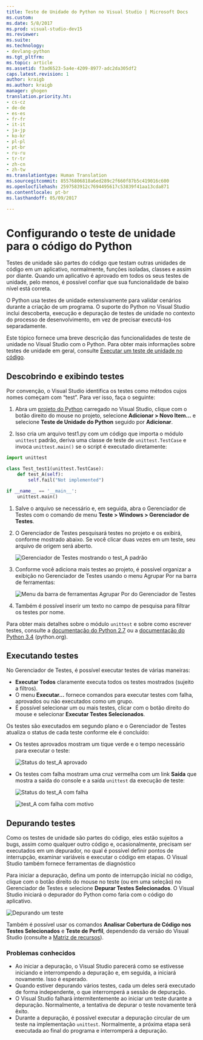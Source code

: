 ```yaml
---
title: Teste de Unidade do Python no Visual Studio | Microsoft Docs
ms.custom: 
ms.date: 5/8/2017
ms.prod: visual-studio-dev15
ms.reviewer: 
ms.suite: 
ms.technology:
- devlang-python
ms.tgt_pltfrm: 
ms.topic: article
ms.assetid: f3ad6523-5a4e-4209-8977-adc2da305df2
caps.latest.revision: 1
author: kraigb
ms.author: kraigb
manager: ghogen
translation.priority.ht:
- cs-cz
- de-de
- es-es
- fr-fr
- it-it
- ja-jp
- ko-kr
- pl-pl
- pt-br
- ru-ru
- tr-tr
- zh-cn
- zh-tw
ms.translationtype: Human Translation
ms.sourcegitcommit: 85576806818a6ed289c2f660f87b5c419016c600
ms.openlocfilehash: 2597583912c7694495617c53839f41aa13cda871
ms.contentlocale: pt-br
ms.lasthandoff: 05/09/2017

---
```


# <a name="setting-up-unit-testing-for-python-code"></a>Configurando o teste de unidade para o código do Python

Testes de unidade são partes do código que testam outras unidades de código em um aplicativo, normalmente, funções isoladas, classes e assim por diante. Quando um aplicativo é aprovado em todos os seus testes de unidade, pelo menos, é possível confiar que sua funcionalidade de baixo nível está correta.

O Python usa testes de unidade extensivamente para validar cenários durante a criação de um programa. O suporte do Python no Visual Studio inclui descoberta, execução e depuração de testes de unidade no contexto do processo de desenvolvimento, em vez de precisar executá-los separadamente.

Este tópico fornece uma breve descrição das funcionalidades de teste de unidade no Visual Studio com o Python. Para obter mais informações sobre testes de unidade em geral, consulte [Executar um teste de unidade no código](../test/unit-test-your-code.md).

## <a name="discovering-and-viewing-tests"></a>Descobrindo e exibindo testes

Por convenção, o Visual Studio identifica os testes como métodos cujos nomes começam com “test”. Para ver isso, faça o seguinte:

1. Abra um [projeto do Python](python-projects.md) carregado no Visual Studio, clique com o botão direito do mouse no projeto, selecione **Adicionar > Novo Item...** e selecione **Teste de Unidade do Python** seguido por **Adicionar**.

1. Isso cria um arquivo test1.py com um código que importa o módulo `unittest` padrão, deriva uma classe de teste de `unittest.TestCase` e invoca `unittest.main()` se o script é executado diretamente:

  ```python
  import unittest

  class Test_test1(unittest.TestCase):
      def test_A(self):
          self.fail("Not implemented")

  if __name__ == '__main__':
      unittest.main()
  ```

1. Salve o arquivo se necessário e, em seguida, abra o Gerenciador de Testes com o comando de menu **Teste > Windows > Gerenciador de Testes**.

1. O Gerenciador de Testes pesquisará testes no projeto e os exibirá, conforme mostrado abaixo. Se você clicar duas vezes em um teste, seu arquivo de origem será aberto.

    ![Gerenciador de Testes mostrando o test_A padrão](~/docs/python/media/unit-test-A.png)

1. Conforme você adiciona mais testes ao projeto, é possível organizar a exibição no Gerenciador de Testes usando o menu Agrupar Por na barra de ferramentas:

    ![Menu da barra de ferramentas Agrupar Por do Gerenciador de Testes](~/docs/python/media/unit-test-group-menu.png)

1. Também é possível inserir um texto no campo de pesquisa para filtrar os testes por nome.

Para obter mais detalhes sobre o módulo `unittest` e sobre como escrever testes, consulte a [documentação do Python 2.7](https://docs.python.org/2/library/unittest.html) ou a [documentação do Python 3.4](https://docs.python.org/3/library/unittest.html) (python.org).

## <a name="running-tests"></a>Executando testes

No Gerenciador de Testes, é possível executar testes de várias maneiras:

- **Executar Todos** claramente executa todos os testes mostrados (sujeito a filtros).
- O menu **Executar...** fornece comandos para executar testes com falha, aprovados ou não executados como um grupo.
- É possível selecionar um ou mais testes, clicar com o botão direito do mouse e selecionar **Executar Testes Selecionados**.

Os testes são executados em segundo plano e o Gerenciador de Testes atualiza o status de cada teste conforme ele é concluído:

- Os testes aprovados mostram um tique verde e o tempo necessário para executar o teste:

    ![Status do test_A aprovado](~/docs/python/media/unit-test-A-pass.png)

- Os testes com falha mostram uma cruz vermelha com um link **Saída** que mostra a saída do console e a saída `unittest` da execução de teste:

    ![Status do test_A com falha](~/docs/python/media/unit-test-A-fail.png)

    ![test_A com falha com motivo](~/docs/python/media/unit-test-A-fail-reason.png)

## <a name="debugging-tests"></a>Depurando testes

Como os testes de unidade são partes do código, eles estão sujeitos a bugs, assim como qualquer outro código e, ocasionalmente, precisam ser executados em um depurador, no qual é possível definir pontos de interrupção, examinar variáveis e executar o código em etapas. O Visual Studio também fornece ferramentas de diagnóstico

Para iniciar a depuração, defina um ponto de interrupção inicial no código, clique com o botão direito do mouse no teste (ou em uma seleção) no Gerenciador de Testes e selecione **Depurar Testes Selecionados**. O Visual Studio iniciará o depurador do Python como faria com o código do aplicativo.

![Depurando um teste](~/docs/python/media/unit-test-debugging.png)

Também é possível usar os comandos **Analisar Cobertura de Código nos Testes Selecionados** e **Teste de Perfil**, dependendo da versão do Visual Studio (consulte a [Matriz de recursos](python-in-visual-studio.md#features-matrix)).

### <a name="known-issues"></a>Problemas conhecidos

- Ao iniciar a depuração, o Visual Studio parecerá como se estivesse iniciando e interrompendo a depuração e, em seguida, a iniciará novamente. Isso é esperado.
- Quando estiver depurando vários testes, cada um deles será executado de forma independente, o que interromperá a sessão de depuração.
- O Visual Studio falhará intermitentemente ao iniciar um teste durante a depuração. Normalmente, a tentativa de depurar o teste novamente terá êxito.
- Durante a depuração, é possível executar a depuração circular de um teste na implementação `unittest`. Normalmente, a próxima etapa será executada ao final do programa e interromperá a depuração.
